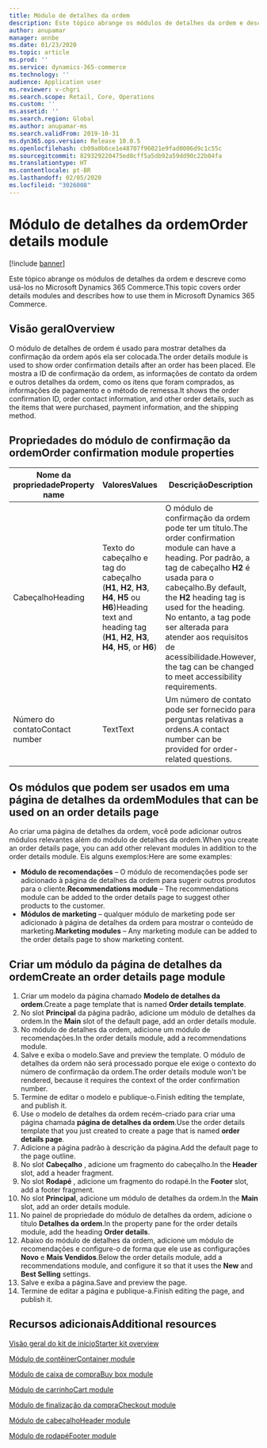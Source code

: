 ```yaml
---
title: Módulo de detalhes da ordem
description: Este tópico abrange os módulos de detalhes da ordem e descreve como usá-los no Microsoft Dynamics 365 Commerce.
author: anupamar
manager: annbe
ms.date: 01/23/2020
ms.topic: article
ms.prod: ''
ms.service: dynamics-365-commerce
ms.technology: ''
audience: Application user
ms.reviewer: v-chgri
ms.search.scope: Retail, Core, Operations
ms.custom: ''
ms.assetid: ''
ms.search.region: Global
ms.author: anupamar-ms
ms.search.validFrom: 2019-10-31
ms.dyn365.ops.version: Release 10.0.5
ms.openlocfilehash: cb09a0b6ce1e48707f96021e9fad0006d9c1c55c
ms.sourcegitcommit: 829329220475ed8cff5a5db92a59dd90c22b04fa
ms.translationtype: HT
ms.contentlocale: pt-BR
ms.lasthandoff: 02/05/2020
ms.locfileid: "3026008"
---
```

# <a name="order-details-module"></a><span data-ttu-id="b170d-103">Módulo de detalhes da ordem</span><span class="sxs-lookup"><span data-stu-id="b170d-103">Order details module</span></span>


[!include [banner](includes/banner.md)]

<span data-ttu-id="b170d-104">Este tópico abrange os módulos de detalhes da ordem e descreve como usá-los no Microsoft Dynamics 365 Commerce.</span><span class="sxs-lookup"><span data-stu-id="b170d-104">This topic covers order details modules and describes how to use them in Microsoft Dynamics 365 Commerce.</span></span>

## <a name="overview"></a><span data-ttu-id="b170d-105">Visão geral</span><span class="sxs-lookup"><span data-stu-id="b170d-105">Overview</span></span>

<span data-ttu-id="b170d-106">O módulo de detalhes de ordem é usado para mostrar detalhes da confirmação da ordem após ela ser colocada.</span><span class="sxs-lookup"><span data-stu-id="b170d-106">The order details module is used to show order confirmation details after an order has been placed.</span></span> <span data-ttu-id="b170d-107">Ele mostra a ID de confirmação da ordem, as informações de contato da ordem e outros detalhes da ordem, como os itens que foram comprados, as informações de pagamento e o método de remessa.</span><span class="sxs-lookup"><span data-stu-id="b170d-107">It shows the order confirmation ID, order contact information, and other order details, such as the items that were purchased, payment information, and the shipping method.</span></span>

## <a name="order-confirmation-module-properties"></a><span data-ttu-id="b170d-108">Propriedades do módulo de confirmação da ordem</span><span class="sxs-lookup"><span data-stu-id="b170d-108">Order confirmation module properties</span></span>

| <span data-ttu-id="b170d-109">Nome da propriedade</span><span class="sxs-lookup"><span data-stu-id="b170d-109">Property name</span></span>  | <span data-ttu-id="b170d-110">Valores</span><span class="sxs-lookup"><span data-stu-id="b170d-110">Values</span></span> | <span data-ttu-id="b170d-111">Descrição</span><span class="sxs-lookup"><span data-stu-id="b170d-111">Description</span></span> |
|----------------|--------|-------------|
| <span data-ttu-id="b170d-112">Cabeçalho</span><span class="sxs-lookup"><span data-stu-id="b170d-112">Heading</span></span>        | <span data-ttu-id="b170d-113">Texto do cabeçalho e tag do cabeçalho (**H1**, **H2**, **H3**, **H4**, **H5** ou **H6**)</span><span class="sxs-lookup"><span data-stu-id="b170d-113">Heading text and heading tag (**H1**, **H2**, **H3**, **H4**, **H5**, or **H6**)</span></span> | <span data-ttu-id="b170d-114">O módulo de confirmação da ordem pode ter um título.</span><span class="sxs-lookup"><span data-stu-id="b170d-114">The order confirmation module can have a heading.</span></span> <span data-ttu-id="b170d-115">Por padrão, a tag de cabeçalho **H2** é usada para o cabeçalho.</span><span class="sxs-lookup"><span data-stu-id="b170d-115">By default, the **H2** heading tag is used for the heading.</span></span> <span data-ttu-id="b170d-116">No entanto, a tag pode ser alterada para atender aos requisitos de acessibilidade.</span><span class="sxs-lookup"><span data-stu-id="b170d-116">However, the tag can be changed to meet accessibility requirements.</span></span> |
| <span data-ttu-id="b170d-117">Número do contato</span><span class="sxs-lookup"><span data-stu-id="b170d-117">Contact number</span></span> | <span data-ttu-id="b170d-118">Text</span><span class="sxs-lookup"><span data-stu-id="b170d-118">Text</span></span> | <span data-ttu-id="b170d-119">Um número de contato pode ser fornecido para perguntas relativas a ordens.</span><span class="sxs-lookup"><span data-stu-id="b170d-119">A contact number can be provided for order-related questions.</span></span> |

## <a name="modules-that-can-be-used-on-an-order-details-page"></a><span data-ttu-id="b170d-120">Os módulos que podem ser usados em uma página de detalhes da ordem</span><span class="sxs-lookup"><span data-stu-id="b170d-120">Modules that can be used on an order details page</span></span>

<span data-ttu-id="b170d-121">Ao criar uma página de detalhes da ordem, você pode adicionar outros módulos relevantes além do módulo de detalhes da ordem.</span><span class="sxs-lookup"><span data-stu-id="b170d-121">When you create an order details page, you can add other relevant modules in addition to the order details module.</span></span> <span data-ttu-id="b170d-122">Eis alguns exemplos:</span><span class="sxs-lookup"><span data-stu-id="b170d-122">Here are some examples:</span></span>

- <span data-ttu-id="b170d-123">**Módulo de recomendações** – O módulo de recomendações pode ser adicionado à página de detalhes da ordem para sugerir outros produtos para o cliente.</span><span class="sxs-lookup"><span data-stu-id="b170d-123">**Recommendations module** – The recommendations module can be added to the order details page to suggest other products to the customer.</span></span>
- <span data-ttu-id="b170d-124">**Módulos de marketing** – qualquer módulo de marketing pode ser adicionado à página de detalhes da ordem para mostrar o conteúdo de marketing.</span><span class="sxs-lookup"><span data-stu-id="b170d-124">**Marketing modules** – Any marketing module can be added to the order details page to show marketing content.</span></span>

## <a name="create-an-order-details-page-module"></a><span data-ttu-id="b170d-125">Criar um módulo da página de detalhes da ordem</span><span class="sxs-lookup"><span data-stu-id="b170d-125">Create an order details page module</span></span>

1. <span data-ttu-id="b170d-126">Criar um modelo da página chamado **Modelo de detalhes da ordem**.</span><span class="sxs-lookup"><span data-stu-id="b170d-126">Create a page template that is named **Order details template**.</span></span>
1. <span data-ttu-id="b170d-127">No slot **Principal** da página padrão, adicione um módulo de detalhes da ordem.</span><span class="sxs-lookup"><span data-stu-id="b170d-127">In the **Main** slot of the default page, add an order details module.</span></span>
1. <span data-ttu-id="b170d-128">No módulo de detalhes da ordem, adicione um módulo de recomendações.</span><span class="sxs-lookup"><span data-stu-id="b170d-128">In the order details module, add a recommendations module.</span></span>
1. <span data-ttu-id="b170d-129">Salve e exiba o modelo.</span><span class="sxs-lookup"><span data-stu-id="b170d-129">Save and preview the template.</span></span> <span data-ttu-id="b170d-130">O módulo de detalhes da ordem não será processado porque ele exige o contexto do número de confirmação da ordem.</span><span class="sxs-lookup"><span data-stu-id="b170d-130">The order details module won't be rendered, because it requires the context of the order confirmation number.</span></span>
1. <span data-ttu-id="b170d-131">Termine de editar o modelo e publique-o.</span><span class="sxs-lookup"><span data-stu-id="b170d-131">Finish editing the template, and publish it.</span></span>
1. <span data-ttu-id="b170d-132">Use o modelo de detalhes da ordem recém-criado para criar uma página chamada **página de detalhes da ordem**.</span><span class="sxs-lookup"><span data-stu-id="b170d-132">Use the order details template that you just created to create a page that is named **order details page**.</span></span>
1. <span data-ttu-id="b170d-133">Adicione a página padrão à descrição da página.</span><span class="sxs-lookup"><span data-stu-id="b170d-133">Add the default page to the page outline.</span></span>
1. <span data-ttu-id="b170d-134">No slot **Cabeçalho** , adicione um fragmento do cabeçalho.</span><span class="sxs-lookup"><span data-stu-id="b170d-134">In the **Header** slot, add a header fragment.</span></span>
1. <span data-ttu-id="b170d-135">No slot **Rodapé** , adicione um fragmento do rodapé.</span><span class="sxs-lookup"><span data-stu-id="b170d-135">In the **Footer** slot, add a footer fragment.</span></span>
1. <span data-ttu-id="b170d-136">No slot **Principal**, adicione um módulo de detalhes da ordem.</span><span class="sxs-lookup"><span data-stu-id="b170d-136">In the **Main** slot, add an order details module.</span></span>
1. <span data-ttu-id="b170d-137">No painel de propriedade do módulo de detalhes da ordem, adicione o título **Detalhes da ordem**.</span><span class="sxs-lookup"><span data-stu-id="b170d-137">In the property pane for the order details module, add the heading **Order details**.</span></span>
1. <span data-ttu-id="b170d-138">Abaixo do módulo de detalhes da ordem, adicione um módulo de recomendações e configure-o de forma que ele use as configurações **Novo** e **Mais Vendidos**.</span><span class="sxs-lookup"><span data-stu-id="b170d-138">Below the order details module, add a recommendations module, and configure it so that it uses the **New** and **Best Selling** settings.</span></span>
1. <span data-ttu-id="b170d-139">Salve e exiba a página.</span><span class="sxs-lookup"><span data-stu-id="b170d-139">Save and preview the page.</span></span>
1. <span data-ttu-id="b170d-140">Termine de editar a página e publique-a.</span><span class="sxs-lookup"><span data-stu-id="b170d-140">Finish editing the page, and publish it.</span></span>

## <a name="additional-resources"></a><span data-ttu-id="b170d-141">Recursos adicionais</span><span class="sxs-lookup"><span data-stu-id="b170d-141">Additional resources</span></span>

[<span data-ttu-id="b170d-142">Visão geral do kit de início</span><span class="sxs-lookup"><span data-stu-id="b170d-142">Starter kit overview</span></span>](starter-kit-overview.md)

[<span data-ttu-id="b170d-143">Módulo de contêiner</span><span class="sxs-lookup"><span data-stu-id="b170d-143">Container module</span></span>](add-container-module.md)

[<span data-ttu-id="b170d-144">Módulo de caixa de compra</span><span class="sxs-lookup"><span data-stu-id="b170d-144">Buy box module</span></span>](add-buy-box.md)

[<span data-ttu-id="b170d-145">Módulo de carrinho</span><span class="sxs-lookup"><span data-stu-id="b170d-145">Cart module</span></span>](add-cart-module.md)

[<span data-ttu-id="b170d-146">Módulo de finalização da compra</span><span class="sxs-lookup"><span data-stu-id="b170d-146">Checkout module</span></span>](add-checkout-module.md)

[<span data-ttu-id="b170d-147">Módulo de cabeçalho</span><span class="sxs-lookup"><span data-stu-id="b170d-147">Header module</span></span>](author-header-module.md)

[<span data-ttu-id="b170d-148">Módulo de rodapé</span><span class="sxs-lookup"><span data-stu-id="b170d-148">Footer module</span></span>](author-footer-module.md)
